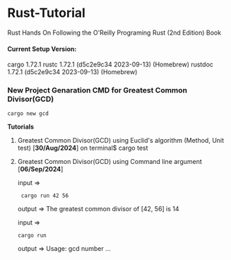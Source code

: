 # Rust-Tutorial
Rust Hands On
Following the O'Reilly Programing Rust (2nd Edition) Book

#### Current Setup Version:
cargo 1.72.1
rustc 1.72.1 (d5c2e9c34 2023-09-13) (Homebrew)
rustdoc 1.72.1 (d5c2e9c34 2023-09-13) (Homebrew)

### New Project Genaration CMD for Greatest Common Divisor(GCD)
```console
cargo new gcd
```


**Tutorials**
1. Greatest Common Divisor(GCD) using Euclid's algorithm (Method, Unit test) [**30/Aug/2024**]
    on terminal$ cargo test
2. Greatest Common Divisor(GCD) using Command line argument [**06/Sep/2024**]

   input =>
   
   ```console
    cargo run 42 56
    ```
    output => The greatest common divisor of [42, 56] is 14

    input =>
    
    ```console
    cargo run
    ```
    output => Usage: gcd number ...

